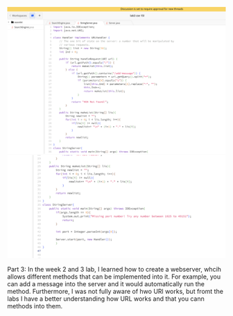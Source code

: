 ![image](s7.png) 
![image](s8.png)










Part 3:
In the week 2 and 3 lab, I learned how to create a webserver, whcih allows different methods that can be implemented into it. For example, you can add a message into the server and it would automatically run the method. Furthermore, I was not fully aware of hwo URl works, but fromt the labs I have a better understanding how URL works and that you cann methods into them. 
